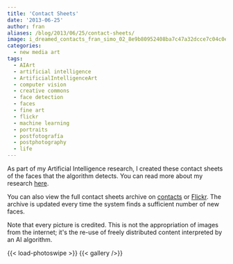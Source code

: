 ```yaml
---
title: 'Contact Sheets'
date: '2013-06-25'
author: fran
aliases: /blog/2013/06/25/contact-sheets/
image: i_dreamed_contacts_fran_simo_02_8e9b80952408ba7c47a32dcce7c04c0e.jpg
categories:
  - new media art
tags:
  - AIArt
  - artificial intelligence
  - ArtificialIntelligenceArt
  - computer vision
  - creative commons
  - face detection
  - faces
  - fine art
  - flickr
  - machine learning
  - portraits
  - postfotografía
  - postphotography
  - life
---
```


As part of my Artificial Intelligence research, I created these contact sheets of the faces that the algorithm detects.
You can read more about my research [here](/docs/art/new_media_art/I_dreamed_about_a_human_being/).

You can also view the full contact sheets archive on [contacts](http://contact-sheets-idahb.fransimo.info/)
or [Flickr](http://www.flickr.com/photos/93211492@N06/). The archive is updated every time the system finds
a sufficient number of new faces.

Note that every picture is credited. This is not the appropriation of images from the internet; it's the re-use of freely distributed
content interpreted by an AI algorithm.

<!--more-->
{{< load-photoswipe >}}
{{< gallery />}}

